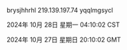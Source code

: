 brysjhhrhl 219.139.197.74 yqqlmgsycl

2024年 10月 28日 星期一 04:10:02 CST

2024年 10月 27日 星期日 20:10:02 GMT

